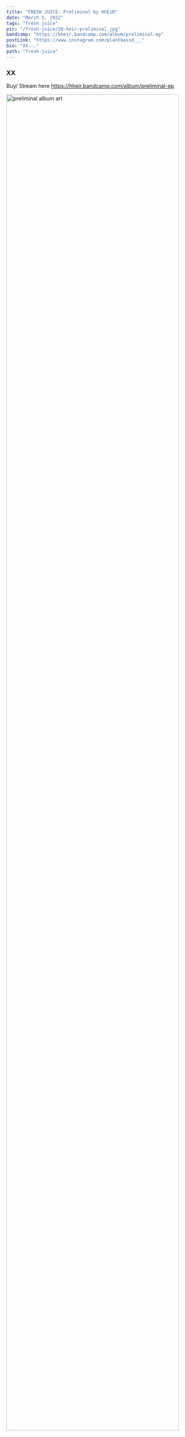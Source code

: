 ```yaml
---
title: "FRESH JUICE: Preliminal by HhÉiR"
date: "March 5, 2022"
tags: "fresh juice"
pic: "/fresh-juice/20-heir-preliminal.jpg"
bandcamp: "https://hheir.bandcamp.com/album/preliminal-ep"
postLink: "https://www.instagram.com/plantbassd___"
bio: "XX..."
path: "fresh-juice"
---
```


### XX

Buy/ Stream here https://hheir.bandcamp.com/album/preliminal-ep

<img src="/fresh-juice/20-preliminal.jpg" alt="preliminal album art" width="95%" />

_XX_

<img src="/fresh-juice/20-hheir.jpg" alt="hheir cover pic" width="95%" />

_XX_
